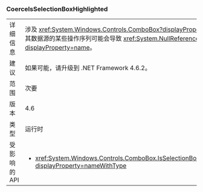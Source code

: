 ### <a name="coerceisselectionboxhighlighted"></a>CoerceIsSelectionBoxHighlighted

|   |   |
|---|---|
|详细信息|涉及 <xref:System.Windows.Controls.ComboBox?displayProperty=name> 及其数据源的某些操作序列可能会导致 <xref:System.NullReferenceException?displayProperty=name>。|
|建议|如果可能，请升级到 .NET Framework 4.6.2。|
|范围|次要|
|版本|4.6|
|类型|运行时|
|受影响的 API|<ul><li><xref:System.Windows.Controls.ComboBox.IsSelectionBoxHighlighted?displayProperty=nameWithType></li></ul>|

